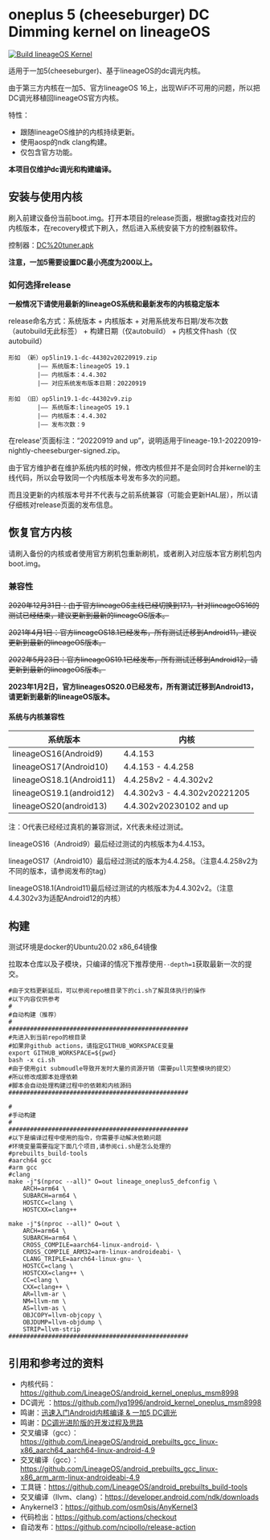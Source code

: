 # oneplus 5 (cheeseburger) DC Dimming  kernel on lineageOS

[![Build lineageOS Kernel](https://github.com/Seshiria/op5dc/actions/workflows/main.yml/badge.svg)](https://github.com/Seshiria/op5dc/actions/workflows/main.yml)

适用于一加5(cheeseburger)、基于lineageOS的dc调光内核。

由于第三方内核在一加5、官方lineageOS 16上，出现WiFi不可用的问题，所以把DC调光移植回lineageOS官方内核。

特性：
- 跟随lineageOS维护的内核持续更新。
- 使用aosp的ndk clang构建。
- 仅包含官方功能。

**本项目仅维护dc调光和构建编译。**

## 安装与使用内核

刷入前建议备份当前boot.img。打开本项目的release页面，根据tag查找对应的内核版本，在recovery模式下刷入，然后进入系统安装下方的控制器软件。

控制器：[DC%20tuner.apk](https://github.com/Seshiria/op5dc/releases/download/4.4.302v20230102/DC.Tuner.1.0.apk)

**注意，一加5需要设置DC最小亮度为200以上。**

### 如何选择release

**一般情况下请使用最新的lineageOS系统和最新发布的内核稳定版本**

release命名方式：系统版本 + 内核版本 + 对用系统发布日期/发布次数（autobuild无此标签） +  构建日期（仅autobuild） + 内核文件hash（仅autobuild）

```
形如 （新）op5lin19.1-dc-44302v20220919.zip
        |—— 系统版本:lineageOS 19.1
        |—— 内核版本：4.4.302
        |—— 对应系统发布版本日期：20220919

形如 （旧）op5lin19.1-dc-44302v9.zip
        |—— 系统版本:lineageOS 19.1
        |—— 内核版本：4.4.302
        |—— 发布次数：9
```

在release'页面标注：“20220919 and up”，说明适用于lineage-19.1-20220919-nightly-cheeseburger-signed.zip。

由于官方维护者在维护系统内核的时候，修改内核但并不是会同时合并kernel的主线代码，所以会导致同一个内核版本号发布多次的问题。

而且没更新的内核版本号并不代表与之前系统兼容（可能会更新HAL层），所以请仔细核对release页面的发布信息。


## 恢复官方内核

请刷入备份的内核或者使用官方刷机包重新刷机，或者刷入对应版本官方刷机包内boot.img。


### 兼容性

~~2020年12月31日：由于官方lineageOS主线已经切换到17.1，针对lineageOS16的测试已经结束，建议更新到最新的lineageOS版本。~~ 

~~2021年4月1日：官方lineageOS18.1已经发布，所有测试迁移到Android11，建议更新到最新的lineageOS版本。~~ 

~~2022年5月23日：官方lineageOS19.1已经发布，所有测试迁移到Android12，请更新到最新的lineageOS版本。~~

**2023年1月2日，官方lineagesOS20.0已经发布，所有测试迁移到Android13，请更新到最新的lineageOS版本。**

#### 系统与内核兼容性

|   系统版本    |   内核    |
| ------------ | --------- |
|lineageOS16(Android9)| 4.4.153 |
|lineageOS17(Android10)| 4.4.153 - 4.4.258 |
|lineageOS18.1(Android11)| 4.4.258v2 - 4.4.302v2 |
|lineageOS19.1(android12)| 4.4.302v3 - 4.4.302v20221205 |
|lineageOS20(android13)| 4.4.302v20230102 and up |


注：O代表已经经过真机的兼容测试，X代表未经过测试。

lineageOS16（Android9）最后经过测试的内核版本为4.4.153。

lineageOS17（Android10）最后经过测试的版本为4.4.258。（注意4.4.258v2为不同的版本，请参阅发布的tag）

lineageOS18.1(Android11)最后经过测试的内核版本为4.4.302v2。（注意4.4.302v3为适配Android12的内核）

## 构建

测试环境是docker的Ubuntu20.02 x86_64镜像

拉取本仓库以及子模块，只编译的情况下推荐使用``--depth=1``获取最新一次的提交。

````shell
#由于文档更新延后，可以参阅repo根目录下的ci.sh了解具体执行的操作
#以下内容仅供参考
#
#自动构建（推荐）
#
##################################################
#先进入到当前repo的根目录
#如果非github actions，请指定GITHUB_WORKSPACE变量
export GITHUB_WORKSPACE=${pwd}
bash -x ci.sh
#由于使用git submoudle导致开发时大量的资源开销（需要pull完整模块的提交）
#所以修改成脚本处理依赖
#脚本会自动处理构建过程中的依赖和内核源码
##################################################

#
#手动构建
#
##################################################
#以下是编译过程中使用的指令，你需要手动解决依赖问题
#环境变量需要指定下面几个项目,请参阅ci.sh是怎么处理的
#prebuilts_build-tools
#aarch64 gcc
#arm gcc
#clang
make -j"$(nproc --all)" O=out lineage_oneplus5_defconfig \
    ARCH=arm64 \
    SUBARCH=arm64 \
    HOSTCC=clang \
    HOSTCXX=clang++

make -j"$(nproc --all)" O=out \
    ARCH=arm64 \
    SUBARCH=arm64 \
    CROSS_COMPILE=aarch64-linux-android- \
    CROSS_COMPILE_ARM32=arm-linux-androideabi- \
    CLANG_TRIPLE=aarch64-linux-gnu- \
    HOSTCC=clang \
    HOSTCXX=clang++ \
    CC=clang \
    CXX=clang++ \
    AR=llvm-ar \
    NM=llvm-nm \
    AS=llvm-as \
    OBJCOPY=llvm-objcopy \
    OBJDUMP=llvm-objdump \
    STRIP=llvm-strip
##################################################
````

## 引用和参考过的资料

* 内核代码：https://github.com/LineageOS/android_kernel_oneplus_msm8998
* DC调光 ：https://github.com/lyq1996/android_kernel_oneplus_msm8998
* 鸣谢：[迅速入门Android内核编译 & 一加5 DC调光](https://makiras.org/archives/173?amp)
* 鸣谢：[DC调光进阶版的开发过程及思路](https://www.akr-developers.com/d/273)
* 交叉编译（gcc）：https://github.com/LineageOS/android_prebuilts_gcc_linux-x86_aarch64_aarch64-linux-android-4.9
* 交叉编译（gcc）：https://github.com/LineageOS/android_prebuilts_gcc_linux-x86_arm_arm-linux-androideabi-4.9
* 工具链：https://github.com/LineageOS/android_prebuilts_build-tools
* 交叉编译（llvm、clang）：https://developer.android.com/ndk/downloads
* Anykernel3：https://github.com/osm0sis/AnyKernel3
* 代码检出：https://github.com/actions/checkout
* 自动发布：https://github.com/ncipollo/release-action
